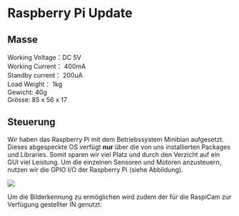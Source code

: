 # Raspberry Pi Update

## Masse

Working Voltage：DC 5V <br>
Working Current： 400mA <br>
Standby current： 200uA <br>
Load Weight： 1kg <br>
Gewicht: 40g <br>
Grösse: 85 x 56 x 17

## Steuerung

Wir haben das Raspberry Pi mit dem Betriebssystem Minibian aufgesetzt. Dieses abgespeckte OS verfügt **nur** über die von uns installierten Packages und Libraries. Somit sparen wir viel Platz und durch den Verzicht auf ein GUI viel Leistung. Um die einzelnen Sensoren und Motoren anzusteuern, nutzen wir die GPIO I/O der Raspberry Pi (siehe Abbildung).

<img src="https://docs.microsoft.com/en-us/windows/iot-core/media/pinmappingsrpi/rp2_pinout.png">

Um die Bilderkennung zu ermöglichen wird zudem der für die RaspiCam zur Verfügung gestellter IN genutzt.


